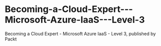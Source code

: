 # Becoming-a-Cloud-Expert---Microsoft-Azure-IaaS---Level-3
Becoming a Cloud Expert - Microsoft Azure IaaS - Level 3, published by Packt
